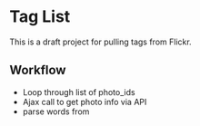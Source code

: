 # Tag List

This is a draft project for pulling tags from Flickr. 

Workflow
---

- Loop through list of photo_ids
- Ajax call to get photo info via API
- parse words from <title> and <description>
- build arrays of words, clean
- count word frequencies 
- clear <table> tag
- refresh with word frequencies table 

Issues
---

- Tag list on Flickr is not robust, need to rely on title and descriptions


